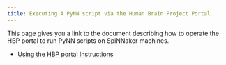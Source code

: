 ```yaml
---
title: Executing A PyNN script via the Human Brain Project Portal
---
```


This page gives you a link to the document describing how to operate the HBP portal to run PyNN scripts on SpiNNaker machines. 

* [Using the HBP portal Instructions](documents/how_to_use_spinnaker_HBP_portal_for_dummies.pdf)